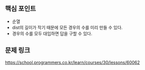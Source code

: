 ## 핵심 포인트

- 순열
- dist의 길이가 작기 때문에 모든 경우의 수를 미리 만들 수 있다.
- 경우의 수를 모두 대입하면 답을 구할 수 있다.

## 문제 링크

https://school.programmers.co.kr/learn/courses/30/lessons/60062
